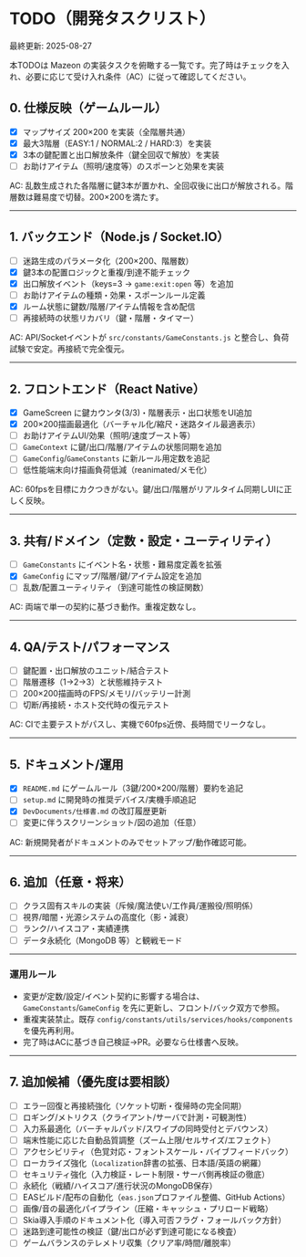 # TODO（開発タスクリスト）

最終更新: 2025-08-27

本TODOは Mazeon の実装タスクを俯瞰する一覧です。完了時はチェックを入れ、必要に応じて受け入れ条件（AC）に従って確認してください。

## 0. 仕様反映（ゲームルール）
- [x] マップサイズ 200×200 を実装（全階層共通）
- [x] 最大3階層（EASY:1 / NORMAL:2 / HARD:3）を実装
- [x] 3本の鍵配置と出口解放条件（鍵全回収で解放）を実装
- [ ] お助けアイテム（照明/速度等）のスポーンと効果を実装

AC: 乱数生成された各階層に鍵3本が置かれ、全回収後に出口が解放される。階層数は難易度で切替。200×200を満たす。

---

## 1. バックエンド（Node.js / Socket.IO）
- [ ] 迷路生成のパラメータ化（200×200、階層数）
- [x] 鍵3本の配置ロジックと重複/到達不能チェック
- [x] 出口解放イベント（keys=3 → `game:exit:open` 等）を追加
- [ ] お助けアイテムの種類・効果・スポーンルール定義
- [x] ルーム状態に鍵数/階層/アイテム情報を含め配信
- [ ] 再接続時の状態リカバリ（鍵・階層・タイマー）

AC: API/Socketイベントが `src/constants/GameConstants.js` と整合し、負荷試験で安定。再接続で完全復元。

---

## 2. フロントエンド（React Native）
- [x] GameScreen に鍵カウンタ(3/3)・階層表示・出口状態をUI追加
- [x] 200×200描画最適化（バーチャル化/縮尺・迷路タイル最適表示）
- [ ] お助けアイテムUI/効果（照明/速度ブースト等）
- [ ] `GameContext` に鍵/出口/階層/アイテムの状態同期を追加
- [ ] `GameConfig`/`GameConstants` に新ルール用定数を追記
- [ ] 低性能端末向け描画負荷低減（reanimated/メモ化）

AC: 60fpsを目標にカクつきがない。鍵/出口/階層がリアルタイム同期しUIに正しく反映。

---

## 3. 共有/ドメイン（定数・設定・ユーティリティ）
- [ ] `GameConstants` にイベント名・状態・難易度定義を拡張
- [x] `GameConfig` にマップ/階層/鍵/アイテム設定を追加
- [ ] 乱数/配置ユーティリティ（到達可能性の検証関数）

AC: 両端で単一の契約に基づき動作。重複定数なし。

---

## 4. QA/テスト/パフォーマンス
- [ ] 鍵配置・出口解放のユニット/結合テスト
- [ ] 階層遷移（1→2→3）と状態維持テスト
- [ ] 200×200描画時のFPS/メモリ/バッテリー計測
- [ ] 切断/再接続・ホスト交代時の復元テスト

AC: CIで主要テストがパスし、実機で60fps近傍、長時間でリークなし。

---

## 5. ドキュメント/運用
- [x] `README.md` にゲームルール（3鍵/200×200/階層）要約を追記
- [ ] `setup.md` に開発時の推奨デバイス/実機手順追記
- [x] `DevDocuments/仕様書.md` の改訂履歴更新
- [ ] 変更に伴うスクリーンショット/図の追加（任意）

AC: 新規開発者がドキュメントのみでセットアップ/動作確認可能。

---

## 6. 追加（任意・将来）
- [ ] クラス固有スキルの実装（斥候/魔法使い/工作員/運搬役/照明係）
- [ ] 視界/暗闇・光源システムの高度化（影・減衰）
- [ ] ランク/ハイスコア・実績連携
- [ ] データ永続化（MongoDB 等）と観戦モード

---

### 運用ルール
- 変更が定数/設定/イベント契約に影響する場合は、`GameConstants`/`GameConfig` を先に更新し、フロント/バック双方で参照。
- 重複実装禁止。既存 `config/constants/utils/services/hooks/components` を優先再利用。
- 完了時はACに基づき自己検証→PR。必要なら仕様書へ反映。

---

## 7. 追加候補（優先度は要相談）
- [ ] エラー回復と再接続強化（ソケット切断・復帰時の完全同期）
- [ ] ロギング/メトリクス（クライアント/サーバで計測・可観測性）
- [ ] 入力系最適化（バーチャルパッド/スワイプの同時受付とデバウンス）
- [ ] 端末性能に応じた自動品質調整（ズーム上限/セルサイズ/エフェクト）
- [ ] アクセシビリティ（色覚対応・フォントスケール・バイブフィードバック）
- [ ] ローカライズ強化（`Localization`辞書の拡張、日本語/英語の網羅）
- [ ] セキュリティ強化（入力検証・レート制限・サーバ側再検証の徹底）
- [ ] 永続化（戦績/ハイスコア/進行状況のMongoDB保存）
- [ ] EASビルド/配布の自動化（`eas.json`プロファイル整備、GitHub Actions）
- [ ] 画像/音の最適化パイプライン（圧縮・キャッシュ・プリロード戦略）
- [ ] Skia導入手順のドキュメント化（導入可否フラグ・フォールバック方針）
- [ ] 迷路到達可能性の検証（鍵/出口が必ず到達可能になる検査）
- [ ] ゲームバランスのテレメトリ収集（クリア率/時間/離脱率）
